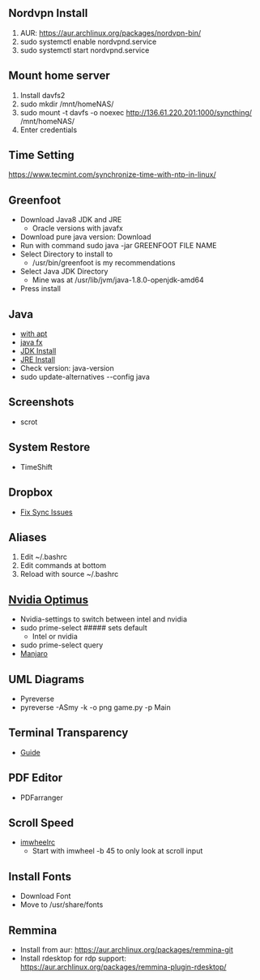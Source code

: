 ## Nordvpn Install
1. AUR: https://aur.archlinux.org/packages/nordvpn-bin/
2. sudo systemctl enable nordvpnd.service
3. sudo systemctl start nordvpnd.service

## Mount home server
1. Install davfs2
2. sudo mkdir /mnt/homeNAS/
3. sudo mount -t davfs -o noexec http://136.61.220.201:1000/syncthing/ /mnt/homeNAS/
4. Enter credentials

## Time Setting
https://www.tecmint.com/synchronize-time-with-ntp-in-linux/

## Greenfoot
* Download Java8 JDK and JRE
  * Oracle versions with javafx
* Download pure java version: Download
* Run with command sudo java -jar GREENFOOT FILE NAME
* Select Directory to install to
  * /usr/bin/greenfoot is my recommendations
* Select Java JDK Directory
  * Mine was at /usr/lib/jvm/java-1.8.0-openjdk-amd64
* Press install

## Java
* [with apt](https://www.digitalocean.com/community/tutorials/how-to-install-java-with-apt-on-ubuntu-18-04)
* [java fx](https://askubuntu.com/questions/1091157/javafx-missing-ubuntu-18-04)
* [JDK Install](https://docs.oracle.com/javase/8/docs/technotes/guides/install/linux_jdk.html#BJFJJEFG)
* [JRE Install](https://docs.oracle.com/javase/8/docs/technotes/guides/install/linux_jre.html#CFHIEGAA)
* Check version: java-version
* sudo update-alternatives --config java

## Screenshots
* scrot

## System Restore
* TimeShift

## Dropbox
* [Fix Sync Issues](https://askubuntu.com/questions/247461/how-do-i-fix-a-cant-access-dropbox-folder-error)

## Aliases
1. Edit ~/.bashrc
2. Edit commands at bottom
3. Reload with source ~/.bashrc

## [Nvidia Optimus](https://www.dell.com/support/article/gu/en/gubiz1/sln298431/a-guide-to-nvidia-optimus-on-dell-pcs-with-an-ubuntu-operating-system?lang=en)
* Nvidia-settings to switch between intel and nvidia
* sudo prime-select ##### sets default
  * Intel or nvidia
* sudo prime-select query
* [Manjaro](https://forum.manjaro.org/t/how-to-install-intel-graphics/14883/2)

## UML Diagrams
* Pyreverse
* pyreverse -ASmy -k -o png game.py -p Main

## Terminal Transparency
* [Guide](https://www.reddit.com/r/i3wm/comments/2yytvs/make_terminals_transparent/)

## PDF Editor
* PDFarranger

## Scroll Speed
* [imwheelrc](www.webupd8.org/2015/12/how-to-change-mouse-scroll-wheel-speed.html)
  * Start with imwheel -b 45 to only look at scroll input

## Install Fonts
* Download Font
* Move to /usr/share/fonts

## Remmina
* Install from aur: https://aur.archlinux.org/packages/remmina-git
* Install rdesktop for rdp support: https://aur.archlinux.org/packages/remmina-plugin-rdesktop/
